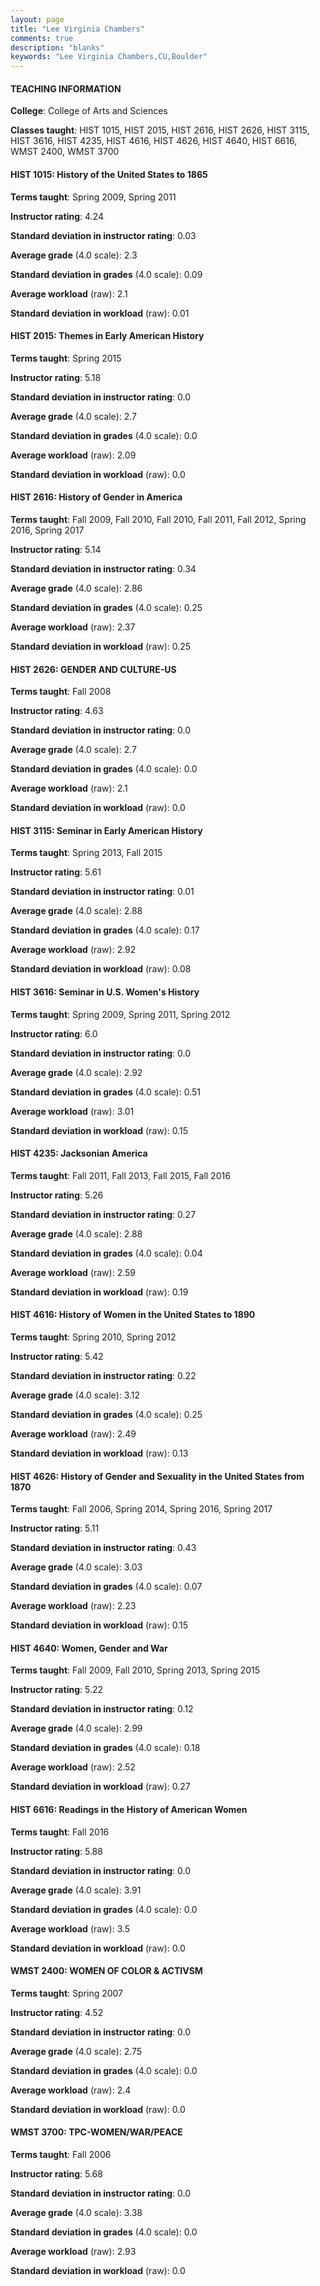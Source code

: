 ```yaml
---
layout: page
title: "Lee Virginia Chambers" 
comments: true
description: "blanks"
keywords: "Lee Virginia Chambers,CU,Boulder"
---
```

<head>
<script src="https://ajax.googleapis.com/ajax/libs/jquery/2.1.3/jquery.min.js"></script>
<script src="https://dl.dropboxusercontent.com/s/pc42nxpaw1ea4o9/highcharts.js?dl=0"></script>
<!-- <script src="../assets/js/highcharts.js"></script> -->
<style type="text/css">@font-face {
	font-family: "Bebas Neue";
	src: url(https://www.filehosting.org/file/details/544349/BebasNeue Regular.otf) format("opentype");
	}
	h1.Bebas { 
		font-family: "Bebas Neue", Verdana, Tahoma;
	}
</style>
</head>
	   
#### TEACHING INFORMATION

**College**: College of Arts and Sciences

**Classes taught**: HIST 1015, HIST 2015, HIST 2616, HIST 2626, HIST 3115, HIST 3616, HIST 4235, HIST 4616, HIST 4626, HIST 4640, HIST 6616, WMST 2400, WMST 3700

#### HIST 1015: History of the United States to 1865

**Terms taught**: Spring 2009, Spring 2011

**Instructor rating**: 4.24

**Standard deviation in instructor rating**: 0.03

**Average grade** (4.0 scale): 2.3

**Standard deviation in grades** (4.0 scale): 0.09

**Average workload** (raw): 2.1

**Standard deviation in workload** (raw): 0.01

#### HIST 2015: Themes in Early American History

**Terms taught**: Spring 2015

**Instructor rating**: 5.18

**Standard deviation in instructor rating**: 0.0

**Average grade** (4.0 scale): 2.7

**Standard deviation in grades** (4.0 scale): 0.0

**Average workload** (raw): 2.09

**Standard deviation in workload** (raw): 0.0

#### HIST 2616: History of Gender in America

**Terms taught**: Fall 2009, Fall 2010, Fall 2010, Fall 2011, Fall 2012, Spring 2016, Spring 2017

**Instructor rating**: 5.14

**Standard deviation in instructor rating**: 0.34

**Average grade** (4.0 scale): 2.86

**Standard deviation in grades** (4.0 scale): 0.25

**Average workload** (raw): 2.37

**Standard deviation in workload** (raw): 0.25

#### HIST 2626: GENDER AND CULTURE-US

**Terms taught**: Fall 2008

**Instructor rating**: 4.63

**Standard deviation in instructor rating**: 0.0

**Average grade** (4.0 scale): 2.7

**Standard deviation in grades** (4.0 scale): 0.0

**Average workload** (raw): 2.1

**Standard deviation in workload** (raw): 0.0

#### HIST 3115: Seminar in Early American History

**Terms taught**: Spring 2013, Fall 2015

**Instructor rating**: 5.61

**Standard deviation in instructor rating**: 0.01

**Average grade** (4.0 scale): 2.88

**Standard deviation in grades** (4.0 scale): 0.17

**Average workload** (raw): 2.92

**Standard deviation in workload** (raw): 0.08

#### HIST 3616: Seminar in U.S. Women's History

**Terms taught**: Spring 2009, Spring 2011, Spring 2012

**Instructor rating**: 6.0

**Standard deviation in instructor rating**: 0.0

**Average grade** (4.0 scale): 2.92

**Standard deviation in grades** (4.0 scale): 0.51

**Average workload** (raw): 3.01

**Standard deviation in workload** (raw): 0.15

#### HIST 4235: Jacksonian America

**Terms taught**: Fall 2011, Fall 2013, Fall 2015, Fall 2016

**Instructor rating**: 5.26

**Standard deviation in instructor rating**: 0.27

**Average grade** (4.0 scale): 2.88

**Standard deviation in grades** (4.0 scale): 0.04

**Average workload** (raw): 2.59

**Standard deviation in workload** (raw): 0.19

#### HIST 4616: History of Women in the United States to 1890

**Terms taught**: Spring 2010, Spring 2012

**Instructor rating**: 5.42

**Standard deviation in instructor rating**: 0.22

**Average grade** (4.0 scale): 3.12

**Standard deviation in grades** (4.0 scale): 0.25

**Average workload** (raw): 2.49

**Standard deviation in workload** (raw): 0.13

#### HIST 4626: History of Gender and Sexuality in the United States from 1870

**Terms taught**: Fall 2006, Spring 2014, Spring 2016, Spring 2017

**Instructor rating**: 5.11

**Standard deviation in instructor rating**: 0.43

**Average grade** (4.0 scale): 3.03

**Standard deviation in grades** (4.0 scale): 0.07

**Average workload** (raw): 2.23

**Standard deviation in workload** (raw): 0.15

#### HIST 4640: Women, Gender and War

**Terms taught**: Fall 2009, Fall 2010, Spring 2013, Spring 2015

**Instructor rating**: 5.22

**Standard deviation in instructor rating**: 0.12

**Average grade** (4.0 scale): 2.99

**Standard deviation in grades** (4.0 scale): 0.18

**Average workload** (raw): 2.52

**Standard deviation in workload** (raw): 0.27

#### HIST 6616: Readings in the History of American Women

**Terms taught**: Fall 2016

**Instructor rating**: 5.88

**Standard deviation in instructor rating**: 0.0

**Average grade** (4.0 scale): 3.91

**Standard deviation in grades** (4.0 scale): 0.0

**Average workload** (raw): 3.5

**Standard deviation in workload** (raw): 0.0

#### WMST 2400: WOMEN OF COLOR & ACTIVSM

**Terms taught**: Spring 2007

**Instructor rating**: 4.52

**Standard deviation in instructor rating**: 0.0

**Average grade** (4.0 scale): 2.75

**Standard deviation in grades** (4.0 scale): 0.0

**Average workload** (raw): 2.4

**Standard deviation in workload** (raw): 0.0

#### WMST 3700: TPC-WOMEN/WAR/PEACE

**Terms taught**: Fall 2006

**Instructor rating**: 5.68

**Standard deviation in instructor rating**: 0.0

**Average grade** (4.0 scale): 3.38

**Standard deviation in grades** (4.0 scale): 0.0

**Average workload** (raw): 2.93

**Standard deviation in workload** (raw): 0.0

